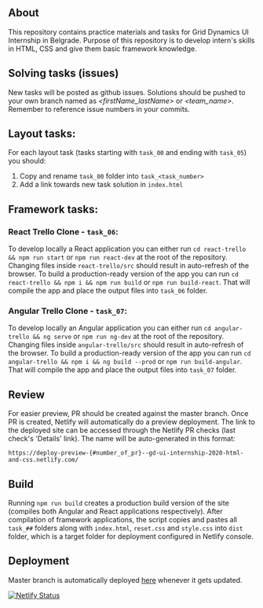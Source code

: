 ## About
This repository contains practice materials and tasks for Grid Dynamics UI Internship in Belgrade. Purpose of this repository is to develop intern's skills in HTML, CSS and give them basic framework knowledge.

## Solving tasks (issues)
New tasks will be posted as github issues. Solutions should be pushed to your own branch named as *<firstName_lastName>* or *<team_name>*. Remember to reference issue numbers in your commits.

## Layout tasks:

For each layout task (tasks starting with `task_00` and ending with `task_05`) you should:
1. Copy and rename `task_00` folder into `task_<task_number>`
2. Add a link towards new task solution in `index.html`

## Framework tasks:

### React Trello Clone - `task_06`:
To develop locally a React application you can either run `cd react-trello && npm run start` or `npm run react-dev` at the root of the repository. Changing files inside `react-trello/src` should result in auto-refresh of the browser. To build a production-ready version of the app you can run `cd react-trello && npm i && npm run build` or `npm run build-react`. That will compile the app and place the output files into `task_06` folder.

### Angular Trello Clone - `task_07`:
To develop locally an Angular application you can either run `cd angular-trello && ng serve` or `npm run ng-dev` at the root of the repository. Changing files inside `angular-trello/src` should result in auto-refresh of the browser. To build a production-ready version of the app you can run `cd angular-trello && npm i && ng build --prod` or `npm run build-angular`. That will compile the app and place the output files into `task_07` folder.

## Review
For easier preview, PR should be created against the master branch. Once PR is created, Netlify will automatically do a preview deployment. The link to the deployed site can be accessed through the Netlify PR checks (last check's 'Details' link). The name will be auto-generated in this format:

```
https://deploy-preview-{#number_of_pr}--gd-ui-internship-2020-html-and-css.netlify.com/
```

## Build
Running `npm run build` creates a production build version of the site (compiles both Angular and React applications respectively). After compilation of framework applications, the script copies and pastes all `task_##` folders along with `index.html`, `reset.css` and `style.css` into `dist` folder, which is a target folder for deployment configured in Netlify console.

## Deployment

Master branch is automatically deployed [here](https://gd-ui-internship-2020-html-and-css.netlify.com/) whenever it gets updated.

[![Netlify Status](https://api.netlify.com/api/v1/badges/5fdb2397-44ce-4d4f-8a4d-875e63118664/deploy-status)](https://app.netlify.com/sites/gd-ui-internship-2020-html-and-css/deploys)

